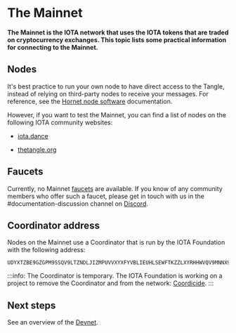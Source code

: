 # The Mainnet

**The Mainnet is the IOTA network that uses the IOTA tokens that are traded on cryptocurrency exchanges. This topic lists some practical information for connecting to the Mainnet.**

## Nodes

It's best practice to run your own node to have direct access to the Tangle, instead of relying on third-party nodes to receive your messages. For reference, see the [Hornet node software](root://hornet/1.1/overview.md) documentation.

However, if you want to test the Mainnet, you can find a list of nodes on the following IOTA community websites:

- [iota.dance](https://iota.dance/)

- [thetangle.org](https://thetangle.org/nodes)

## Faucets

Currently, no Mainnet [faucets](../references/glossary.md#faucet) are available. If you know of any community members who offer such a faucet, please get in touch with us in the #documentation-discussion channel on [Discord](https://discord.iota.org/).

## Coordinator address

Nodes on the Mainnet use a Coordinator that is run by the IOTA Foundation with the following address:

```
UDYXTZBE9GZGPM9SSQV9LTZNDLJIZMPUVVXYXFYVBLIEUHLSEWFTKZZLXYRHHWVQV9MNNX9KZC9D9UZWZ
```

:::info:
The Coordinator is temporary. The IOTA Foundation is working on a project to remove the Coordinator and from the network: [Coordicide](https://coordicide.iota.org/post-coordinator).
:::

## Next steps

See an overview of the [Devnet](../networks/devnet.md).


